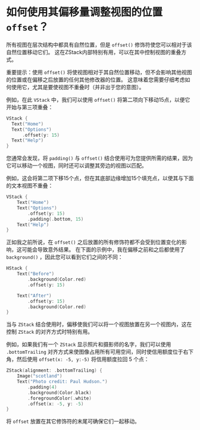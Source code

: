 如何使用其偏移量调整视图的位置 `offset`？
===

所有视图在层次结构中都具有自然位置，但是 `offset()` 修饰符使您可以相对于该自然位置移动它们。 这在ZStack内部特别有用，可以在其中控制视图的重叠方式。

重要提示：使用 `offset()` 将使视图相对于其自然位置移动，但不会影响其他视图的位置或在偏移之后放置的任何其他修改器的位置。 这意味着您需要仔细考虑如何使用它，尤其是要使视图不重叠时（并非出于您的意图）。

例如，在此 `VStack` 中，我们可以使用 `offset()` 将第二项向下移动15点，以便它开始与第三项重叠：

```swift
VStack {
  Text("Home")
  Text("Options")
      .offset(y: 15)
  Text("Help")
}
```

您通常会发现，将 `padding()` 与 `offset()` 结合使用可为您提供所需的结果，因为它可以移动一个视图，同时还可以调整其旁边的视图以匹配。

例如，这会将第二项下移15个点，但在其底部边缘增加15个填充点，以使其与下面的文本视图不重叠：

```swift
VStack {
    Text("Home")
    Text("Options")
        .offset(y: 15)
        .padding(.bottom, 15)
    Text("Help")
}
```

正如我之前所说，在 `offset()` 之后放置的所有修饰符都不会受到位置变化的影响，这可能会导致意外结果。 在下面的示例中，我在偏移之前和之后都使用了 `background()` ，因此您可以看到它们之间的不同：

```swift
HStack {
    Text("Before")
        .background(Color.red)
        .offset(y: 15)

    Text("After")
        .offset(y: 15)
        .background(Color.red)
}
```

当与 `ZStack` 结合使用时，偏移使我们可以将一个视图放置在另一个视图内，这在控制 `ZStack` 的对齐方式时特别有用。

例如，如果我们有一个 `ZStack` 显示照片和摄影师的名字，我们可以使用 `.bottomTrailing` 对齐方式来使图像占用所有可用空间，同时使信用额度位于右下角，然后使用 `offset(x: -5, y:-5)` 将信用额度拉回 5 个点：

```swift
ZStack(alignment: .bottomTrailing) {
    Image("scotland")
    Text("Photo credit: Paul Hudson.")
        .padding(4)
        .background(Color.black)
        .foregroundColor(.white)
        .offset(x: -5, y: -5)
}
```

将 `offset` 放置在其它修饰符的末尾可确保它们一起移动。
